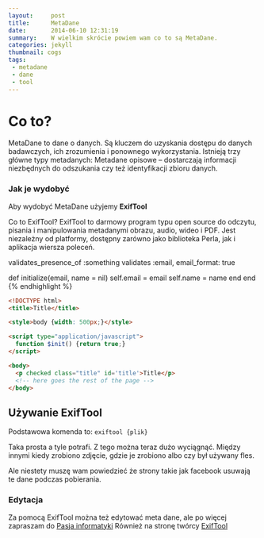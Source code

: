 ```yaml
---
layout:     post
title:      MetaDane
date:       2014-06-10 12:31:19
summary:    W wielkim skrócie powiem wam co to są MetaDane.
categories: jekyll
thumbnail: cogs
tags:
 - metadane
 - dane
 - tool
---
```


# Co to?

MetaDane to dane o danych. Są kluczem do uzyskania dostępu do danych badawczych, ich 
zrozumienia i ponownego wykorzystania. Istnieją trzy główne typy metadanych:
Metadane opisowe – dostarczają informacji niezbędnych do odszukania czy też identyfikacji zbioru danych.

### Jak je wydobyć

Aby wydobyć MetaDane użyjemy **ExifTool**

Co to ExifTool? ExifTool to darmowy program typu open source do odczytu, pisania i manipulowania metadanymi
obrazu, audio, wideo i PDF. Jest niezależny od platformy, dostępny zarówno jako biblioteka Perla, jak i 
aplikacja wiersza poleceń.

  validates_presence_of :something
  validates :email, email_format: true

  def initialize(email, name = nil)
    self.email = email
    self.name = name
  end
end
{% endhighlight %}

```html
<!DOCTYPE html>
<title>Title</title>

<style>body {width: 500px;}</style>

<script type="application/javascript">
  function $init() {return true;}
</script>

<body>
  <p checked class="title" id='title'>Title</p>
  <!-- here goes the rest of the page -->
</body>
```

## Używanie ExifTool

Podstawowa komenda to: ```exiftool {plik}```

Taka prosta a tyle potrafi. Z tego można teraz dużo wyciągnąć.
Między innymi kiedy zrobiono zdjęcie, gdzie je zrobiono albo czy był używany fles.

Ale niestety muszę wam powiedzieć że strony takie jak facebook usuwają te dane
podczas pobierania.

### Edytacja

Za pomocą ExifTool można też edytować meta dane, ale po więcej zapraszam do <a href="https://www.youtube.com/watch?v=nkcqjpNsROs&ab_channel=Pasjainformatyki">Pasja informatyki</a>
Również na stronę twórcy <a href="https://exiftool.org/">ExifTool</a> 
